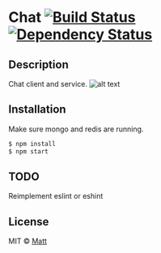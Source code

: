 # Chat [![Build Status][travis-image]][travis-url] [![Dependency Status][daviddm-image]][daviddm-url]
> 
## Description
Chat client and service.
![alt text](https://github.com/mgarber93/Chat/master/assets/chat.gif "Demo Gif 1")
## Installation
Make sure mongo and redis are running.
```sh
$ npm install 
$ npm start
```

## TODO
Reimplement eslint or eshint
## License

MIT © [Matt](mattgarb.com)


[travis-image]: https://travis-ci.org/mgarber93/Chat.svg?branch=master
[travis-url]: https://travis-ci.org/mgarber93/Chat
[daviddm-image]: https://david-dm.org/mgarber93/Chat.svg?theme=shields.io
[daviddm-url]: https://david-dm.org/mgarber93/Chat
